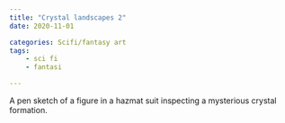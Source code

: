 ```yaml
---
title: "Crystal landscapes 2"
date: 2020-11-01

categories: Scifi/fantasy art
tags:
    - sci fi
    - fantasi

---
```

A pen sketch of a figure in a hazmat suit inspecting a mysterious crystal formation.